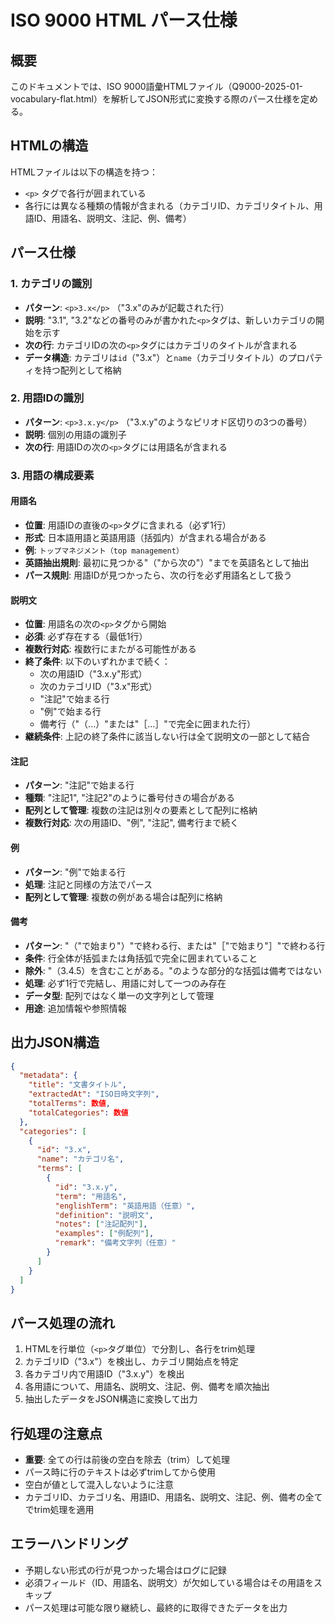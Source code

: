 # ISO 9000 HTML パース仕様

## 概要

このドキュメントでは、ISO 9000語彙HTMLファイル（Q9000-2025-01-vocabulary-flat.html）を解析してJSON形式に変換する際のパース仕様を定める。

## HTMLの構造

HTMLファイルは以下の構造を持つ：

- `<p>` タグで各行が囲まれている
- 各行には異なる種類の情報が含まれる（カテゴリID、カテゴリタイトル、用語ID、用語名、説明文、注記、例、備考）

## パース仕様

### 1. カテゴリの識別

- **パターン**: `<p>3.x</p>` （"3.x"のみが記載された行）
- **説明**: "3.1", "3.2"などの番号のみが書かれた`<p>`タグは、新しいカテゴリの開始を示す
- **次の行**: カテゴリIDの次の`<p>`タグにはカテゴリのタイトルが含まれる
- **データ構造**: カテゴリは`id`（"3.x"）と`name`（カテゴリタイトル）のプロパティを持つ配列として格納

### 2. 用語IDの識別

- **パターン**: `<p>3.x.y</p>` （"3.x.y"のようなピリオド区切りの3つの番号）
- **説明**: 個別の用語の識別子
- **次の行**: 用語IDの次の`<p>`タグには用語名が含まれる

### 3. 用語の構成要素

#### 用語名

- **位置**: 用語IDの直後の`<p>`タグに含まれる（必ず1行）
- **形式**: 日本語用語と英語用語（括弧内）が含まれる場合がある
- **例**: `トップマネジメント（top management）`
- **英語抽出規則**: 最初に見つかる"（"から次の"）"までを英語名として抽出
- **パース規則**: 用語IDが見つかったら、次の行を必ず用語名として扱う

#### 説明文

- **位置**: 用語名の次の`<p>`タグから開始
- **必須**: 必ず存在する（最低1行）
- **複数行対応**: 複数行にまたがる可能性がある
- **終了条件**: 以下のいずれかまで続く：
  - 次の用語ID（"3.x.y"形式）
  - 次のカテゴリID（"3.x"形式）
  - "注記"で始まる行
  - "例"で始まる行
  - 備考行（"（...）"または"［...］"で完全に囲まれた行）
- **継続条件**: 上記の終了条件に該当しない行は全て説明文の一部として結合

#### 注記

- **パターン**: "注記"で始まる行
- **種類**: "注記1", "注記2"のように番号付きの場合がある
- **配列として管理**: 複数の注記は別々の要素として配列に格納
- **複数行対応**: 次の用語ID、"例", "注記", 備考行まで続く

#### 例

- **パターン**: "例"で始まる行
- **処理**: 注記と同様の方法でパース
- **配列として管理**: 複数の例がある場合は配列に格納

#### 備考

- **パターン**: "（"で始まり"）"で終わる行、または"［"で始まり"］"で終わる行
- **条件**: 行全体が括弧または角括弧で完全に囲まれていること
- **除外**: "（3.4.5）を含むことがある。"のような部分的な括弧は備考ではない
- **処理**: 必ず1行で完結し、用語に対して一つのみ存在
- **データ型**: 配列ではなく単一の文字列として管理
- **用途**: 追加情報や参照情報

## 出力JSON構造

```json
{
  "metadata": {
    "title": "文書タイトル",
    "extractedAt": "ISO日時文字列",
    "totalTerms": 数値,
    "totalCategories": 数値
  },
  "categories": [
    {
      "id": "3.x",
      "name": "カテゴリ名",
      "terms": [
        {
          "id": "3.x.y",
          "term": "用語名",
          "englishTerm": "英語用語（任意）",
          "definition": "説明文",
          "notes": ["注記配列"],
          "examples": ["例配列"],
          "remark": "備考文字列（任意）"
        }
      ]
    }
  ]
}
```

## パース処理の流れ

1. HTMLを行単位（`<p>`タグ単位）で分割し、各行をtrim処理
2. カテゴリID（"3.x"）を検出し、カテゴリ開始点を特定
3. 各カテゴリ内で用語ID（"3.x.y"）を検出
4. 各用語について、用語名、説明文、注記、例、備考を順次抽出
5. 抽出したデータをJSON構造に変換して出力

## 行処理の注意点

- **重要**: 全ての行は前後の空白を除去（trim）して処理
- パース時に行のテキストは必ずtrimしてから使用
- 空白が値として混入しないように注意
- カテゴリID、カテゴリ名、用語ID、用語名、説明文、注記、例、備考の全てでtrim処理を適用

## エラーハンドリング

- 予期しない形式の行が見つかった場合はログに記録
- 必須フィールド（ID、用語名、説明文）が欠如している場合はその用語をスキップ
- パース処理は可能な限り継続し、最終的に取得できたデータを出力
